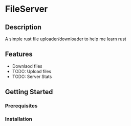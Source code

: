 # FileServer


## Description

A simple rust file uploader/downloader to help me learn rust

## Features

- Downlaod files
- TODO: Upload files
- TODO: Server Stats

## Getting Started

### Prerequisites

### Installation


